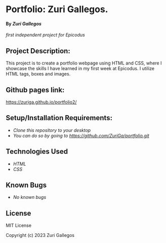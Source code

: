 # Portfolio: Zuri Gallegos.
#### By _**Zuri Gallegos**_
_first independent project for Epicodus_

## Project Description: 
This project is to create a portfolio webpage using HTML and CSS, where I showcase the skills I have learned in my first week at Epicodus.
I utilize HTML tags, boxes and images. 

## Github pages link:
https://zuriga.github.io/portfolio2/

## Setup/Installation Requirements: 
* _Clone this repository to your desktop_
* _You can do so by going to https://github.com/ZuriGa/portfolio.git_

## Technologies Used 

* _HTML_
* _CSS_


## Known Bugs
* _No known bugs_

## License
MIT License

Copyright (c) 2023 Zuri Gallegos

